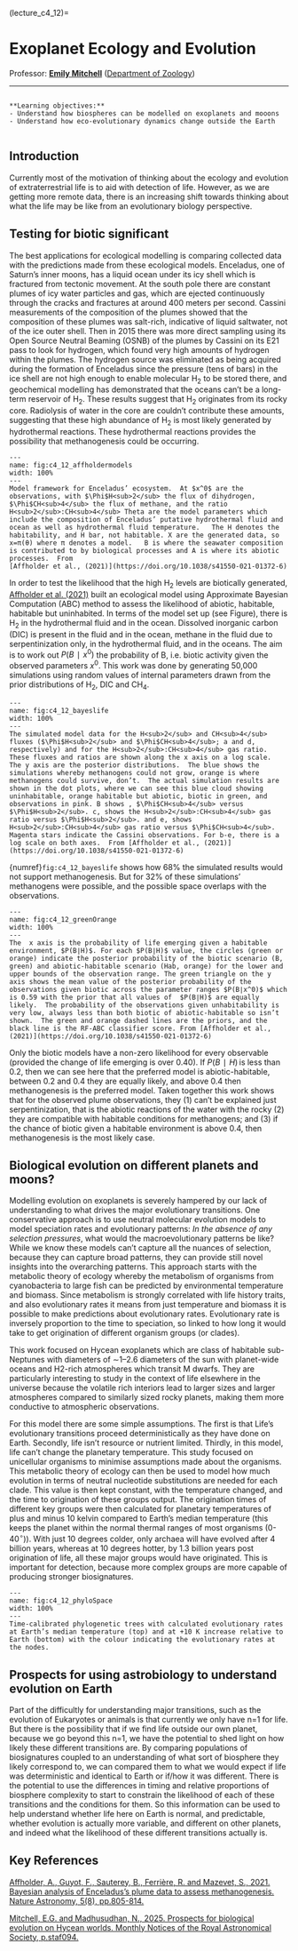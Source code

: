 (lecture_c4_12)=
# Exoplanet Ecology and Evolution

Professor: **[Emily Mitchell](mailto:ek338@cam.ac.uk)** ([Department of Zoology](https://www.zoo.cam.ac.uk/))

---

```{highlights}

**Learning objectives:**
- Understand how biospheres can be modelled on exoplanets and mooons
- Understand how eco-evolutionary dynamics change outside the Earth


```

## Introduction

Currently most of the motivation of thinking about the ecology and evolution of extraterrestrial life is to aid with detection of life.  However, as we are getting more remote data, there is an increasing shift towards thinking about what the life may be like from an evolutionary biology perspective. 

## Testing for biotic significant
The best applications for ecological modelling is comparing collected data with the predictions made from these ecological models.  Enceladus, one of Saturn’s inner moons, has a liquid ocean under its icy shell which is fractured from tectonic movement. At the south pole there are constant plumes of icy water particles and gas, which are ejected continuously through the cracks and fractures at around 400 meters per second. Cassini measurements of the composition of the plumes showed that the composition of these plumes was salt-rich, indicative of liquid saltwater, not of the ice outer shell. Then in 2015 there was more direct sampling using its Open Source Neutral Beaming (OSNB) of the plumes by Cassini on its E21 pass to look for hydrogen, which found very high amounts of hydrogen within the plumes.  The hydrogen source was eliminated as being acquired during the formation of Enceladus since the pressure (tens of bars) in the ice shell are not high enough to enable molecular H<sub>2</sub> to be stored there, and geochemical modelling has demonstrated that the oceans can’t be a long-term reservoir of H<sub>2</sub>.  These results suggest that H<sub>2</sub> originates from its rocky core. Radiolysis of water in the core are couldn’t contribute these amounts, suggesting that these high abundance of H<sub>2</sub> is most likely generated by hydrothermal reactions.  These hydrothermal reactions provides the possibility that methanogenesis could be occurring.

```{figure} ./figures/affholdermodels.jpg
---
name: fig:c4_12_affholdermodels
width: 100%
---
Model framework for Enceladus’ ecosystem.  At $x^0$ are the observations, with $\Phi$H<sub>2</sub> the flux of dihydrogen, $\Phi$CH<sub>4</sub> the flux of methane, and the ratio H<sub>2</sub>:CH<sub>4</sub> Theta are the model parameters which include the composition of Enceladus’ putative hydrothermal fluid and ocean as well as hydrothermal fluid temperature.   The H denotes the habitability, and H bar, not habitable. X are the generated data, so x=π(θ) where π denotes a model.   B is where the seawater composition is contributed to by biological processes and A is where its abiotic processes.  From 
[Affholder et al., (2021)](https://doi.org/10.1038/s41550-021-01372-6)
```

In order to test the likelihood that the high H<sub>2</sub> levels are biotically generated, [Affholder et al. (2021)](https://doi.org/10.1038/s41550-021-01372-6) built an ecological model using Approximate Bayesian Computation (ABC) method to assess the likelihood of abiotic, habitable, habitable but uninhabited.  In terms of the model set up (see Figure), there is H<sub>2</sub> in the hydrothermal fluid and in the ocean.  Dissolved inorganic carbon (DIC) is present in the fluid and in the ocean, methane in the fluid due to serpentinization only, in the hydrothermal fluid, and in the oceans.  The aim is to work out $P(B∣x^0)$ the probability of B, i.e. biotic activity given the observed parameters $x^0$.  This work was done by generating 50,000 simulations using random values of internal parameters drawn from the prior distributions of H<sub>2</sub>, DIC and CH<sub>4</sub>.

```{figure} ./figures/bayeslife.png
---
name: fig:c4_12_bayeslife
width: 100%
---
The simulated model data for the H<sub>2</sub> and CH<sub>4</sub> fluxes ($\Phi$H<sub>2</sub> and $\Phi$CH<sub>4</sub>; a and d, respectively) and for the H<sub>2</sub>:CH<sub>4</sub> gas ratio. These fluxes and ratios are shown along the x axis on a log scale.  The y axis are the posterior distributions.  The blue shows the simulations whereby methanogens could not grow, orange is where methanogens could survive, don’t.  The actual simulation results are shown in the dot plots, where we can see this blue cloud showing uninhabitable, orange habitable but abiotic, biotic in green, and observations in pink. B shows , $\Phi$CH<sub>4</sub> versus $\Phi$H<sub>2</sub>. c, shows the H<sub>2</sub>:CH<sub>4</sub> gas ratio versus $\Phi$H<sub>2</sub>. and e, shows H<sub>2</sub>:CH<sub>4</sub> gas ratio versus $\Phi$CH<sub>4</sub>. Magenta stars indicate the Cassini observations. For b-e, there is a log scale on both axes.  From [Affholder et al., (2021)](https://doi.org/10.1038/s41550-021-01372-6)
```

{numref}`fig:c4_12_bayeslife` shows how 68% the simulated results would not support methanogenesis.  But for 32% of these simulations’ methanogens were possible, and the possible space overlaps with the observations. 

```{figure} ./figures/greenOrange.png
---
name: fig:c4_12_greenOrange
width: 100%
---
The  x axis is the probability of life emerging given a habitable environment, $P(B∣H)$. For each $P(B∣H)$ value, the circles (green or orange) indicate the posterior probability of the biotic scenario (B, green) and abiotic-habitable scenario (Hab, orange) for the lower and upper bounds of the observation range. The green triangle on the y axis shows the mean value of the posterior probability of the observations given biotic across the parameter ranges $P(B∣x^0)$ which is 0.59 with the prior that all values of  $P(B∣H)$ are equally likely.  The probability of the observations given unhabitability is very low, always less than both biotic of abiotic-habitable so isn’t shown.  The green and orange dashed lines are the priors, and the black line is the RF-ABC classifier score. From [Affholder et al., (2021)](https://doi.org/10.1038/s41550-021-01372-6)
```

Only the biotic models have a non-zero likelihood for every observable (provided the change of life emerging is over 0.40).  If $P(B∣H)$ is less than 0.2, then we can see here that the preferred model is abiotic-habitable, between 0.2 and 0.4 they are equally likely, and above 0.4 then methanogenesis is the preferred model. Taken together this work shows that for the observed plume observations, they (1) can’t be explained just serpentinization, that is the abiotic reactions of the water with the rocky (2) they are compatible with habitable conditions for methanogens; and (3) if the chance of biotic given a habitable environment is above 0.4, then methanogenesis is the most likely case. 

## Biological evolution on different planets and moons?
Modelling evolution on exoplanets is severely hampered by our lack of understanding to what drives the major evolutionary transitions.  One conservative approach is to use neutral molecular evolution models to model speciation rates and evolutionary patterns: _In the absence of any selection pressures_, what would the macroevolutionary patterns be like? While we know these models can’t capture all the nuances of selection, because they can capture broad patterns, they can provide still novel insights into the overarching patterns. This approach starts with the metabolic theory of ecology whereby the metabolism of organisms from cyanobacteria to large fish can be predicted by environmental temperature and biomass.  Since metabolism is strongly correlated with life history traits, and also evolutionary rates it means from just temperature and biomass it is possible to make predictions about evolutionary rates. Evolutionary rate is inversely proportion to the time to speciation, so linked to how long it would take to get origination of different organism groups (or clades).  

This work focused on Hycean exoplanets which are class of habitable sub-Neptunes with diameters of ∼1–2.6 diameters of the sun with planet-wide oceans and H2-rich atmospheres which transit M dwarfs.  They are particularly interesting to study in the context of life elsewhere in the universe because the volatile rich interiors lead to larger sizes and larger atmospheres compared to similarly sized rocky planets, making them more conductive to atmospheric observations.  

For this model there are some simple assumptions.  The first is that Life’s evolutionary transitions proceed deterministically as they have done on Earth. Secondly, life isn’t resource or nutrient limited.  Thirdly, in this model, life can’t change the planetary temperature. This study focused on unicellular organisms to minimise assumptions made about the organisms.  This metabolic theory of ecology can then be used to model how much evolution in terms of neutral nucleotide substitutions are needed for each clade.  This value is then kept constant, with the temperature changed, and the time to origination of these groups output.   The origination times of different key groups were then calculated for planetary temperatures of plus and minus 10 kelvin compared to Earth’s median temperature (this keeps the planet within the normal thermal ranges of most organisms (0-40$^\circ$)). With just 10 degrees colder, only archaea will have evolved after 4 billion years, whereas at 10 degrees hotter, by 1.3 billion years post origination of life, all these major groups would have originated.  This is important for detection, because more complex groups are more capable of producing stronger biosignatures.

```{figure} ./figures/phyloSpace.png
---
name: fig:c4_12_phyloSpace
width: 100%
---
Time-calibrated phylogenetic trees with calculated evolutionary rates at Earth’s median temperature (top) and at +10 K increase relative to Earth (bottom) with the colour indicating the evolutionary rates at the nodes.
```

## Prospects for using astrobiology to understand evolution on Earth 
Part of the difficultly for understanding major transitions, such as the evolution of Eukaryotes or animals is that currently we only have n=1 for life.  But there is the possibility that if we find life outside our own planet, because we go beyond this n=1, we have the potential to shed light on how likely these different transitions are. By comparing populations of biosignatures coupled to an understanding of what sort of biosphere they likely correspond to, we can compared them to what we would expect if life was deterministic and identical to Earth or if/how it was different. There is the potential to use the differences in timing and relative proportions of biosphere complexity to start to constrain the likelihood of each of these transitions and the conditions for them. So this information can be used to help understand whether life here on Earth is normal, and predictable, whether evolution is actually more variable, and different on other planets, and indeed what the likelihood of these different transitions actually is. 

## Key References
[Affholder, A., Guyot, F., Sauterey, B., Ferrière, R. and Mazevet, S., 2021. Bayesian analysis of Enceladus’s plume data to assess methanogenesis. Nature Astronomy, 5(8), pp.805-814.](https://doi.org/10.1038/s41550-021-01372-6)

[Mitchell, E.G. and Madhusudhan, N., 2025. Prospects for biological evolution on Hycean worlds. Monthly Notices of the Royal Astronomical Society, p.staf094.](https://arxiv.org/abs/2502.07872)
